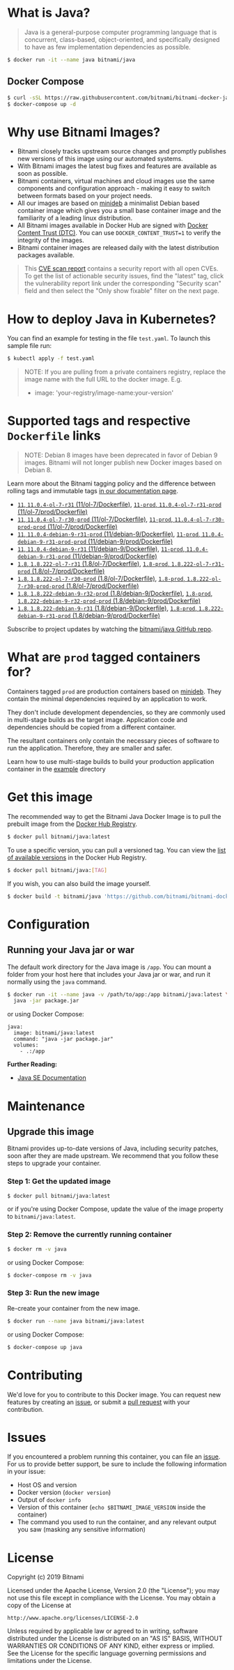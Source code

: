 # What is Java?

> Java is a general-purpose computer programming language that is concurrent, class-based, object-oriented, and specifically designed to have as few implementation dependencies as possible.

```bash
$ docker run -it --name java bitnami/java
```

## Docker Compose

```bash
$ curl -sSL https://raw.githubusercontent.com/bitnami/bitnami-docker-java/master/docker-compose.yml > docker-compose.yml
$ docker-compose up -d
```

# Why use Bitnami Images?

* Bitnami closely tracks upstream source changes and promptly publishes new versions of this image using our automated systems.
* With Bitnami images the latest bug fixes and features are available as soon as possible.
* Bitnami containers, virtual machines and cloud images use the same components and configuration approach - making it easy to switch between formats based on your project needs.
* All our images are based on [minideb](https://github.com/bitnami/minideb) a minimalist Debian based container image which gives you a small base container image and the familiarity of a leading linux distribution.
* All Bitnami images available in Docker Hub are signed with [Docker Content Trust (DTC)](https://docs.docker.com/engine/security/trust/content_trust/). You can use `DOCKER_CONTENT_TRUST=1` to verify the integrity of the images.
* Bitnami container images are released daily with the latest distribution packages available.


> This [CVE scan report](https://quay.io/repository/bitnami/java?tab=tags) contains a security report with all open CVEs. To get the list of actionable security issues, find the "latest" tag, click the vulnerability report link under the corresponding "Security scan" field and then select the "Only show fixable" filter on the next page.

# How to deploy Java in Kubernetes?

You can find an example for testing in the file `test.yaml`. To launch this sample file run:

```bash
$ kubectl apply -f test.yaml
```

> NOTE: If you are pulling from a private containers registry, replace the image name with the full URL to the docker image. E.g.
>
> - image: 'your-registry/image-name:your-version'

# Supported tags and respective `Dockerfile` links

> NOTE: Debian 8 images have been deprecated in favor of Debian 9 images. Bitnami will not longer publish new Docker images based on Debian 8.

Learn more about the Bitnami tagging policy and the difference between rolling tags and immutable tags [in our documentation page](https://docs.bitnami.com/containers/how-to/understand-rolling-tags-containers/).


- [`11`, `11.0.4-ol-7-r31` (11/ol-7/Dockerfile)](https://github.com/bitnami/bitnami-docker-java/blob/11.0.4-ol-7-r31/11/ol-7/Dockerfile), [`11-prod`, `11.0.4-ol-7-r31-prod` (11/ol-7/prod/Dockerfile)](https://github.com/bitnami/bitnami-docker-java/blob/11.0.4-ol-7-r31/11/ol-7/prod/Dockerfile)
- [`11`, `11.0.4-ol-7-r30-prod` (11/ol-7/Dockerfile)](https://github.com/bitnami/bitnami-docker-java/blob/11.0.4-ol-7-r30-prod/11/ol-7/Dockerfile), [`11-prod`, `11.0.4-ol-7-r30-prod-prod` (11/ol-7/prod/Dockerfile)](https://github.com/bitnami/bitnami-docker-java/blob/11.0.4-ol-7-r30-prod/11/ol-7/prod/Dockerfile)
- [`11`, `11.0.4-debian-9-r31-prod` (11/debian-9/Dockerfile)](https://github.com/bitnami/bitnami-docker-java/blob/11.0.4-debian-9-r31-prod/11/debian-9/Dockerfile), [`11-prod`, `11.0.4-debian-9-r31-prod-prod` (11/debian-9/prod/Dockerfile)](https://github.com/bitnami/bitnami-docker-java/blob/11.0.4-debian-9-r31-prod/11/debian-9/prod/Dockerfile)
- [`11`, `11.0.4-debian-9-r31` (11/debian-9/Dockerfile)](https://github.com/bitnami/bitnami-docker-java/blob/11.0.4-debian-9-r31/11/debian-9/Dockerfile), [`11-prod`, `11.0.4-debian-9-r31-prod` (11/debian-9/prod/Dockerfile)](https://github.com/bitnami/bitnami-docker-java/blob/11.0.4-debian-9-r31/11/debian-9/prod/Dockerfile)
- [`1.8`, `1.8.222-ol-7-r31` (1.8/ol-7/Dockerfile)](https://github.com/bitnami/bitnami-docker-java/blob/1.8.222-ol-7-r31/1.8/ol-7/Dockerfile), [`1.8-prod`, `1.8.222-ol-7-r31-prod` (1.8/ol-7/prod/Dockerfile)](https://github.com/bitnami/bitnami-docker-java/blob/1.8.222-ol-7-r31/1.8/ol-7/prod/Dockerfile)
- [`1.8`, `1.8.222-ol-7-r30-prod` (1.8/ol-7/Dockerfile)](https://github.com/bitnami/bitnami-docker-java/blob/1.8.222-ol-7-r30-prod/1.8/ol-7/Dockerfile), [`1.8-prod`, `1.8.222-ol-7-r30-prod-prod` (1.8/ol-7/prod/Dockerfile)](https://github.com/bitnami/bitnami-docker-java/blob/1.8.222-ol-7-r30-prod/1.8/ol-7/prod/Dockerfile)
- [`1.8`, `1.8.222-debian-9-r32-prod` (1.8/debian-9/Dockerfile)](https://github.com/bitnami/bitnami-docker-java/blob/1.8.222-debian-9-r32-prod/1.8/debian-9/Dockerfile), [`1.8-prod`, `1.8.222-debian-9-r32-prod-prod` (1.8/debian-9/prod/Dockerfile)](https://github.com/bitnami/bitnami-docker-java/blob/1.8.222-debian-9-r32-prod/1.8/debian-9/prod/Dockerfile)
- [`1.8`, `1.8.222-debian-9-r31` (1.8/debian-9/Dockerfile)](https://github.com/bitnami/bitnami-docker-java/blob/1.8.222-debian-9-r31/1.8/debian-9/Dockerfile), [`1.8-prod`, `1.8.222-debian-9-r31-prod` (1.8/debian-9/prod/Dockerfile)](https://github.com/bitnami/bitnami-docker-java/blob/1.8.222-debian-9-r31/1.8/debian-9/prod/Dockerfile)

Subscribe to project updates by watching the [bitnami/java GitHub repo](https://github.com/bitnami/bitnami-docker-java).

# What are `prod` tagged containers for?

Containers tagged `prod` are production containers based on [minideb](https://github.com/bitnami/minideb). They contain the minimal dependencies required by an application to work.

They don't include development dependencies, so they are commonly used in multi-stage builds as the target image. Application code and dependencies should be copied from a different container.

The resultant containers only contain the necessary pieces of software to run the application. Therefore, they are smaller and safer.

Learn how to use multi-stage builds to build your production application container in the [example](/example) directory

# Get this image

The recommended way to get the Bitnami Java Docker Image is to pull the prebuilt image from the [Docker Hub Registry](https://hub.docker.com/r/bitnami/java).

```bash
$ docker pull bitnami/java:latest
```

To use a specific version, you can pull a versioned tag. You can view the [list of available versions](https://hub.docker.com/r/bitnami/java/tags/) in the Docker Hub Registry.

```bash
$ docker pull bitnami/java:[TAG]
```

If you wish, you can also build the image yourself.

```bash
$ docker build -t bitnami/java 'https://github.com/bitnami/bitnami-docker-java.git#master:1.8/debian-9'
```

# Configuration

## Running your Java jar or war

The default work directory for the Java image is `/app`. You can mount a folder from your host here that includes your Java jar or war, and run it normally using the `java` command.

```bash
$ docker run -it --name java -v /path/to/app:/app bitnami/java:latest \
  java -jar package.jar
```

or using Docker Compose:

```
java:
  image: bitnami/java:latest
  command: "java -jar package.jar"
  volumes:
    - .:/app
```

**Further Reading:**

  - [Java SE Documentation](https://docs.oracle.com/javase/8/docs/api/)

# Maintenance

## Upgrade this image

Bitnami provides up-to-date versions of Java, including security patches, soon after they are made upstream. We recommend that you follow these steps to upgrade your container.

### Step 1: Get the updated image

```bash
$ docker pull bitnami/java:latest
```

or if you're using Docker Compose, update the value of the image property to `bitnami/java:latest`.

### Step 2: Remove the currently running container

```bash
$ docker rm -v java
```

or using Docker Compose:

```bash
$ docker-compose rm -v java
```

### Step 3: Run the new image

Re-create your container from the new image.

```bash
$ docker run --name java bitnami/java:latest
```

or using Docker Compose:

```bash
$ docker-compose up java
```

# Contributing

We'd love for you to contribute to this Docker image. You can request new features by creating an [issue](https://github.com/bitnami/bitnami-docker-java/issues), or submit a [pull request](https://github.com/bitnami/bitnami-docker-java/pulls) with your contribution.

# Issues

If you encountered a problem running this container, you can file an [issue](https://github.com/bitnami/bitnami-docker-java/issues). For us to provide better support, be sure to include the following information in your issue:

- Host OS and version
- Docker version (`docker version`)
- Output of `docker info`
- Version of this container (`echo $BITNAMI_IMAGE_VERSION` inside the container)
- The command you used to run the container, and any relevant output you saw (masking any sensitive
information)

# License

Copyright (c) 2019 Bitnami

Licensed under the Apache License, Version 2.0 (the "License");
you may not use this file except in compliance with the License.
You may obtain a copy of the License at

    http://www.apache.org/licenses/LICENSE-2.0

Unless required by applicable law or agreed to in writing, software
distributed under the License is distributed on an "AS IS" BASIS,
WITHOUT WARRANTIES OR CONDITIONS OF ANY KIND, either express or implied.
See the License for the specific language governing permissions and
limitations under the License.
